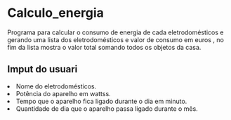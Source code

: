 # Calculo_energia
<p>Programa para calcular o consumo de energia de cada eletrodomésticos e gerando uma lista dos eletrodomésticos e valor de consumo em euros , no fim da lista mostra o valor total somando todos os objetos da casa.</p>
<h2>Imput do usuari </h2>
<li>Nome do eletrodomésticos. 
<li>Potência do aparelho em wattss.
<li>Tempo que o aparelho fica ligado durante o dia em minuto.
<li>Quantidade de dia que o aparelho passa ligado durante o mês.